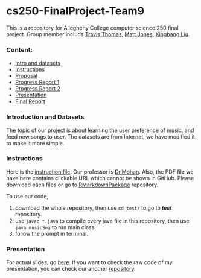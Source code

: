 # cs250-FinalProject-Team9

This is a repository for Allegheny College computer science 250 final project. Group member includs [Travis Thomas](https://github.com/TravisThomasAC), [Matt Jones](https://github.com/JattMones), [Xingbang Liu](https://github.com/liux2).

### Content:

- [Intro and datasets](#introduction-and-datasets)
- [Instructions](#instructions)
- [Proposal](Proposal.pdf)
- [Progress Report 1](ProgressReport1.pdf)
- [Progress Report 2](ProgressReport2.pdf)
- [Presentation](#presentation)
- [Final Report](FinalReport.pdf)

### Introduction and Datasets

The topic of our project is about learning the user preference of music, and feed new songs to user. The datasets are from Internet, we have modified it to make it more simple.

### Instructions

Here is the [instruction file](/instructions/project.pdf). Our professor is [Dr.Mohan](https://github.com/amohangit).
Also, the PDF file we have here contains clickable URL which cannot be shown in GitHub. Please download each files or go to [RMarkdownPackage](/RMarkdownPackage) repository.

To use our code,

1. download the whole repository, then use ```cd test/``` to go to ***test*** repository.
2. use ```javac *.java``` to compile every java file in this repository, then use ```java musicSug``` to run main class.
3. follow the prompt in terminal.

### Presentation

For actual slides, go [here](https://cdn.rawgit.com/liux2/cs250-FinalProject-Team9-Presentation/master/presentation.html).
If you want to check the raw code of my presentation, you can check our another [repository](https://github.com/liux2/cs250-FinalProject-Team9-Presentation).
